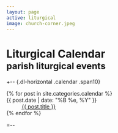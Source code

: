 ```yaml
---
layout: page
active: liturgical
image: church-corner.jpeg
---
```


# Liturgical Calendar<br /><small>parish liturgical events</small>

+-- {.dl-horizontal .calendar .span10}
<section>
  <dl>
  {% for post in site.categories.calendar %}
    <dt>{{ post.date | date: "%B %e, %Y" }}</dt>
    <dd>
      <a href="{{ post.url }}">{{ post.title }}</a>
    </dd>
  {% endfor %}
  </dl>
</section>
=--
